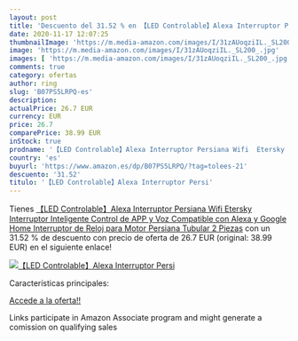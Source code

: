 ```yaml
---
layout: post
title: 'Descuento del 31.52 % en 【LED Controlable】Alexa Interruptor Persi'
date: 2020-11-17 12:07:25
thumbnailImage: 'https://m.media-amazon.com/images/I/31zAUoqziIL._SL200_.jpg'
image: 'https://m.media-amazon.com/images/I/31zAUoqziIL._SL200_.jpg'
images: [ 'https://m.media-amazon.com/images/I/31zAUoqziIL._SL200_.jpg' ]
comments: true
category: ofertas
author: ring
slug: 'B07PS5LRPQ-es'
description:
actualPrice: 26.7 EUR
currency: EUR
price: 26.7
comparePrice: 38.99 EUR
inStock: true
prodname: '【LED Controlable】Alexa Interruptor Persiana Wifi  Etersky Interruptor Inteligente Control de APP y Voz Compatible con Alexa y Google Home Interruptor de Reloj para Motor Persiana Tubular  2 Piezas'
country: 'es'
buyurl: 'https://www.amazon.es/dp/B07PS5LRPQ/?tag=tolees-21'
descuento: '31.52'
titulo: '【LED Controlable】Alexa Interruptor Persi'
---
```


Tienes [【LED Controlable】Alexa Interruptor Persiana Wifi  Etersky Interruptor Inteligente Control de APP y Voz Compatible con Alexa y Google Home Interruptor de Reloj para Motor Persiana Tubular  2 Piezas](https://www.amazon.es/dp/B07PS5LRPQ/?tag=tolees-21) con un 31.52 % de descuento con precio de oferta de 26.7 EUR (original: 38.99 EUR) en el siguiente enlace!

[![【LED Controlable】Alexa Interruptor Persi](https://m.media-amazon.com/images/I/31zAUoqziIL._SL200_.jpg)](https://www.amazon.es/dp/B07PS5LRPQ/?tag=tolees-21)

Características principales:


[Accede a la oferta!!](https://www.amazon.es/dp/B07PS5LRPQ/?tag=tolees-21)

Links participate in Amazon Associate program and might generate a comission on qualifying sales


